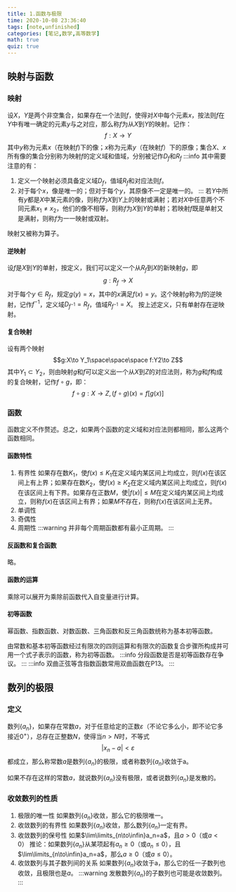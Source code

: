 ```yaml
---
title: 1.函数与极限
time: 2020-10-08 23:36:40
tags: [note,unfinished]
categories: [笔记,数学,高等数学]
math: true
quiz: true
---
```

## 映射与函数
### 映射
设$X$，$Y$是两个非空集合，如果存在一个法则$f$，使得对$X$中每个元素$x$，按法则$f$在$Y$中有唯一确定的元素$y$与之对应，那么称$f$为从$X$到$Y$的映射。记作：
$$f:X\to Y$$
其中$y$称为元素$x$（在映射$f$)下的像；$x$称为元素$y$（在映射$f$）下的原像；集合$X$、$x$所有像的集合分别称为映射$f$的定义域和值域，分别被记作$D_f$和$R_f$
:::info
其中需要注意的有：
1. 定义一个映射必须具备定义域$D_f$，值域$R_f$和对应法则$f$。
2. 对于每个$x$，像是唯一的；但对于每个$y$，其原像不一定是唯一的。
:::
若$Y$中所有$y$都是$X$中某元素的像，则称$f$为$X$到$Y$上的映射或满射；若对$X$中任意两个不同元素$x_1\neq x_2$，他们的像不相等，则称$f$为$X$到$Y$的单射；若映射$f$既是单射又是满射，则称$f$为一一映射或双射。

映射又被称为算子。

#### 逆映射
设$f$是$X$到$Y$的单射，按定义，我们可以定义一个从$R_f$到$X$的新映射$g$，即
$$g:R_f\to X$$
对于每个$y\in R_f$，规定$g(y)=x$，其中的$x$满足$f(x)=y$。这个映射$g$称为$f$的逆映射，记作$f^{-1}$，定义域$D_{f^{-1}}=R_f$，值域$R_{f^{-1}}=X$。
按上述定义，只有单射存在逆映射。

#### 复合映射
设有两个映射
$$g:X\to Y_1\space\space\space f:Y2\to Z$$
其中$Y_1\subset Y_2$，则由映射$g$和$f$可以定义出一个从$X$到$Z$的对应法则，称为$g$和$f$构成的复合映射，记作$f\circ g$，即：
$$f\circ g:X\to Z,(f\circ g)(x)=f[g(x)]$$

### 函数
函数定义不作赘述。总之，如果两个函数的定义域和对应法则都相同，那么这两个函数相同。

#### 函数特性
1. 有界性
如果存在数$K_1$，使$f(x)\leq K_1$在定义域内某区间上均成立，则$f(x)$在该区间上有上界；如果存在数$K_2$，使$f(x)\geq K_2$在定义域内某区间上均成立，则$f(x)$在该区间上有下界。如果存在正数$M$，使$|f(x)|\leq M$在定义域内某区间上均成立，则称$f(x)$在该区间上有界；如果$M$不存在，则称$f(x)$在该区间上无界。
2. 单调性
3. 奇偶性
4. 周期性
:::warning
并非每个周期函数都有最小正周期。
:::

#### 反函数和复合函数
略。

#### 函数的运算
乘除可以展开为乘除前函数代入自变量进行计算。

#### 初等函数
幂函数、指数函数、对数函数、三角函数和反三角函数统称为基本初等函数。

由常数和基本初等函数经过有限次的四则运算和有限次的函数复合步骤所构成并可用一个式子表示的函数，称为初等函数。
:::info
分段函数是否是初等函数存在争议。
:::
:::info
双曲正弦等含指数函数常用双曲函数在P13。
:::

## 数列的极限
### 定义
数列$\{a_n\}$，如果存在常数$a$，对于任意给定的正数$\varepsilon$（不论它多么小，即不论它多接近$0^+$），总存在正整数$N$，使得当$n>N$时，不等式
$$|x_n-a|<\varepsilon$$
都成立，那么称常数$a$是数列$\{a_n\}$的极限，或者称数列$\{a_n\}$收敛于a。

如果不存在这样的常数$a$，就说数列$\{a_n\}$没有极限，或者说数列$\{a_n\}$是发散的。

### 收敛数列的性质
1. 极限的唯一性
如果数列$\{a_n\}$收敛，那么它的极限唯一。
2. 收敛数列的有界性
如果数列$\{a_n\}$收敛，那么数列$\{a_n\}$一定有界。
3. 收敛数列的保号性
如果$\lim\limits_{n\to\infin}a_n=a$，且$a>0$（或$a<0$）
推论：如果数列$\{a_n\}$从某项起有$a_n\geq 0$（或$a_n\leq 0$），且$\lim\limits_{n\to\infin}a_n=a$，那么$a\geq 0$（或$a\leq 0$）。
4. 收敛数列与其子数列间的关系
如果数列$\{a_n\}$收敛于a，那么它的任一子数列也收敛，且极限也是$a$。
:::warning
发散数列$\{a_n\}$的子数列也可能是收敛数列。
:::
